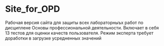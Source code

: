 # Site_for_OPD
Рабочая версия сайта для защиты всех лабораторныъх работ по дисциплене Основы профессиональной деятельности.
Включает в себя 13 тестов для оценки качеств пользователя.
Режим эксперта требует доработки в загрузке усредненных значений
